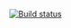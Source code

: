 [![Build status](https://ci.appveyor.com/api/projects/status/yrumlrqgpgpvlcqn?svg=true)](https://ci.appveyor.com/project/kotebone/restapi)

